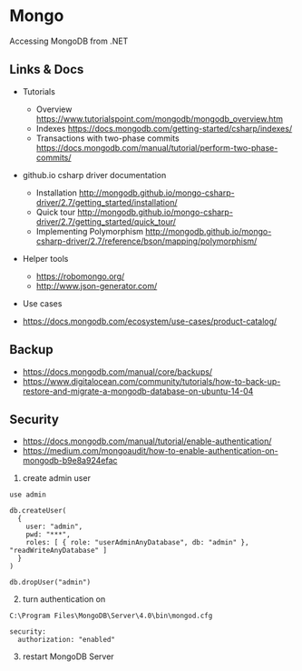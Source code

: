 # Mongo
Accessing MongoDB from .NET

## Links & Docs

- Tutorials
  - Overview https://www.tutorialspoint.com/mongodb/mongodb_overview.htm
  - Indexes https://docs.mongodb.com/getting-started/csharp/indexes/
  - Transactions with two-phase commits https://docs.mongodb.com/manual/tutorial/perform-two-phase-commits/

- github.io csharp driver documentation
  - Installation http://mongodb.github.io/mongo-csharp-driver/2.7/getting_started/installation/
  - Quick tour http://mongodb.github.io/mongo-csharp-driver/2.7/getting_started/quick_tour/
  - Implementing Polymorphism http://mongodb.github.io/mongo-csharp-driver/2.7/reference/bson/mapping/polymorphism/

- Helper tools
  - https://robomongo.org/
  - http://www.json-generator.com/

- Use cases
 - https://docs.mongodb.com/ecosystem/use-cases/product-catalog/

## Backup

- https://docs.mongodb.com/manual/core/backups/
- https://www.digitalocean.com/community/tutorials/how-to-back-up-restore-and-migrate-a-mongodb-database-on-ubuntu-14-04

## Security

- https://docs.mongodb.com/manual/tutorial/enable-authentication/
- https://medium.com/mongoaudit/how-to-enable-authentication-on-mongodb-b9e8a924efac

1) create admin user
```
use admin

db.createUser(
  {
    user: "admin",
    pwd: "***",
    roles: [ { role: "userAdminAnyDatabase", db: "admin" }, "readWriteAnyDatabase" ]
  }
)

db.dropUser("admin")
```

2) turn authentication on
```
C:\Program Files\MongoDB\Server\4.0\bin\mongod.cfg

security:
  authorization: "enabled"
```

3) restart MongoDB Server
